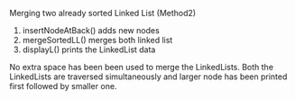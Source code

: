 Merging two already sorted Linked List (Method2)
1. insertNodeAtBack() adds new nodes 
2. mergeSortedLL() merges both linked list
3. displayL() prints the LinkedList data

No extra space has been been used to merge the LinkedLists.
Both the LinkedLists are traversed simultaneously and 
larger node has been printed first followed by smaller one.
